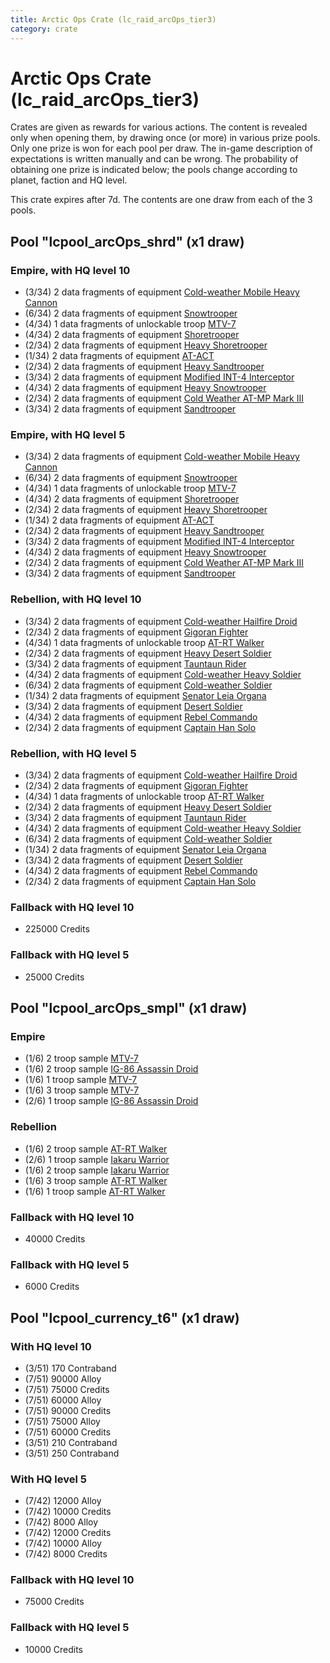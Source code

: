 ```yaml
---
title: Arctic Ops Crate (lc_raid_arcOps_tier3)
category: crate
---
```


# Arctic Ops Crate (lc_raid_arcOps_tier3)

Crates are given as rewards for various actions. The content is revealed only when opening them, by drawing once (or more) in various prize pools. Only one prize is won for each pool per draw. The in-game description of expectations is written manually and can be wrong. The probability of obtaining one prize is indicated below; the pools change according to planet, faction and HQ level.

This crate expires after 7d. The contents are one draw from each of the 3 pools.

## Pool "lcpool_arcOps_shrd" (x1 draw)

### Empire, with HQ level 10

  * (3/34) 2 data fragments of equipment [Cold-weather Mobile Heavy Cannon](eqpEmpireArcticMHC)
  * (6/34) 2 data fragments of equipment [Snowtrooper](eqpEmpireSnowtrooper)
  * (4/34) 1 data fragments of unlockable troop [MTV-7](MTV7)
  * (4/34) 2 data fragments of equipment [Shoretrooper](eqpEmpirePentagonTrooper)
  * (2/34) 2 data fragments of equipment [Heavy Shoretrooper](eqpEmpirePentagonHeavyTrooper)
  * (1/34) 2 data fragments of equipment [AT-ACT](eqpEmpireCargoGreatDane)
  * (2/34) 2 data fragments of equipment [Heavy Sandtrooper](eqpEmpireHeavySandtrooper)
  * (3/34) 2 data fragments of equipment [Modified INT-4 Interceptor](eqpEmpireArcticINT4)
  * (4/34) 2 data fragments of equipment [Heavy Snowtrooper](eqpEmpireHeavySnowtrooper)
  * (2/34) 2 data fragments of equipment [Cold Weather AT-MP Mark III](eqpEmpireArcticATMP)
  * (3/34) 2 data fragments of equipment [Sandtrooper](eqpEmpireSandtrooper)

### Empire, with HQ level 5

  * (3/34) 2 data fragments of equipment [Cold-weather Mobile Heavy Cannon](eqpEmpireArcticMHC)
  * (6/34) 2 data fragments of equipment [Snowtrooper](eqpEmpireSnowtrooper)
  * (4/34) 1 data fragments of unlockable troop [MTV-7](MTV7)
  * (4/34) 2 data fragments of equipment [Shoretrooper](eqpEmpirePentagonTrooper)
  * (2/34) 2 data fragments of equipment [Heavy Shoretrooper](eqpEmpirePentagonHeavyTrooper)
  * (1/34) 2 data fragments of equipment [AT-ACT](eqpEmpireCargoGreatDane)
  * (2/34) 2 data fragments of equipment [Heavy Sandtrooper](eqpEmpireHeavySandtrooper)
  * (3/34) 2 data fragments of equipment [Modified INT-4 Interceptor](eqpEmpireArcticINT4)
  * (4/34) 2 data fragments of equipment [Heavy Snowtrooper](eqpEmpireHeavySnowtrooper)
  * (2/34) 2 data fragments of equipment [Cold Weather AT-MP Mark III](eqpEmpireArcticATMP)
  * (3/34) 2 data fragments of equipment [Sandtrooper](eqpEmpireSandtrooper)

### Rebellion, with HQ level 10

  * (3/34) 2 data fragments of equipment [Cold-weather Hailfire Droid](eqpRebelArcticHailfire)
  * (2/34) 2 data fragments of equipment [Gigoran Fighter](eqpRebelShaggyAlien)
  * (4/34) 1 data fragments of unlockable troop [AT-RT Walker](ATRT)
  * (2/34) 2 data fragments of equipment [Heavy Desert Soldier](eqpRebelHeavySandSoldier)
  * (3/34) 2 data fragments of equipment [Tauntaun Rider](eqpRebelTauntaun)
  * (4/34) 2 data fragments of equipment [Cold-weather Heavy Soldier](eqpRebelEchoBaseHeavySoldier)
  * (6/34) 2 data fragments of equipment [Cold-weather Soldier](eqpRebelEchoBaseSoldier)
  * (1/34) 2 data fragments of equipment [Senator Leia Organa](eqpRebelDiplomat)
  * (3/34) 2 data fragments of equipment [Desert Soldier](eqpRebelSandSoldier)
  * (4/34) 2 data fragments of equipment [Rebel Commando](eqpRebelPentagonSoldier)
  * (2/34) 2 data fragments of equipment [Captain Han Solo](eqpRebelCaptainSolo)

### Rebellion, with HQ level 5

  * (3/34) 2 data fragments of equipment [Cold-weather Hailfire Droid](eqpRebelArcticHailfire)
  * (2/34) 2 data fragments of equipment [Gigoran Fighter](eqpRebelShaggyAlien)
  * (4/34) 1 data fragments of unlockable troop [AT-RT Walker](ATRT)
  * (2/34) 2 data fragments of equipment [Heavy Desert Soldier](eqpRebelHeavySandSoldier)
  * (3/34) 2 data fragments of equipment [Tauntaun Rider](eqpRebelTauntaun)
  * (4/34) 2 data fragments of equipment [Cold-weather Heavy Soldier](eqpRebelEchoBaseHeavySoldier)
  * (6/34) 2 data fragments of equipment [Cold-weather Soldier](eqpRebelEchoBaseSoldier)
  * (1/34) 2 data fragments of equipment [Senator Leia Organa](eqpRebelDiplomat)
  * (3/34) 2 data fragments of equipment [Desert Soldier](eqpRebelSandSoldier)
  * (4/34) 2 data fragments of equipment [Rebel Commando](eqpRebelPentagonSoldier)
  * (2/34) 2 data fragments of equipment [Captain Han Solo](eqpRebelCaptainSolo)

### Fallback with HQ level 10

  * 225000 Credits

### Fallback with HQ level 5

  * 25000 Credits

## Pool "lcpool_arcOps_smpl" (x1 draw)

### Empire

  * (1/6) 2 troop sample [MTV-7](MTV7)
  * (1/6) 2 troop sample [IG-86 Assassin Droid](IG86Droid)
  * (1/6) 1 troop sample [MTV-7](MTV7)
  * (1/6) 3 troop sample [MTV-7](MTV7)
  * (2/6) 1 troop sample [IG-86 Assassin Droid](IG86Droid)

### Rebellion

  * (1/6) 2 troop sample [AT-RT Walker](ATRT)
  * (2/6) 1 troop sample [Iakaru Warrior](IakaruWarrior)
  * (1/6) 2 troop sample [Iakaru Warrior](IakaruWarrior)
  * (1/6) 3 troop sample [AT-RT Walker](ATRT)
  * (1/6) 1 troop sample [AT-RT Walker](ATRT)

### Fallback with HQ level 10

  * 40000 Credits

### Fallback with HQ level 5

  * 6000 Credits

## Pool "lcpool_currency_t6" (x1 draw)

### With HQ level 10

  * (3/51) 170 Contraband
  * (7/51) 90000 Alloy
  * (7/51) 75000 Credits
  * (7/51) 60000 Alloy
  * (7/51) 90000 Credits
  * (7/51) 75000 Alloy
  * (7/51) 60000 Credits
  * (3/51) 210 Contraband
  * (3/51) 250 Contraband

### With HQ level 5

  * (7/42) 12000 Alloy
  * (7/42) 10000 Credits
  * (7/42) 8000 Alloy
  * (7/42) 12000 Credits
  * (7/42) 10000 Alloy
  * (7/42) 8000 Credits

### Fallback with HQ level 10

  * 75000 Credits

### Fallback with HQ level 5

  * 10000 Credits